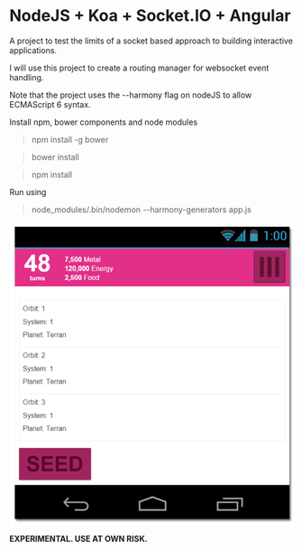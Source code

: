 NodeJS + Koa + Socket.IO + Angular
=============================

A project to test the limits of a socket based approach to building interactive applications.

I will use this project to create a routing manager for websocket event handling.

Note that the project uses the --harmony flag on nodeJS to allow ECMAScript 6 syntax.

Install npm, bower components and node modules

> npm install -g bower

> bower install

> npm install

Run using
> node_modules/.bin/nodemon --harmony-generators app.js


![alt tag](https://raw.githubusercontent.com/nightwolfz/Pax/master/public/img/preview.png)

**EXPERIMENTAL. USE AT OWN RISK.**